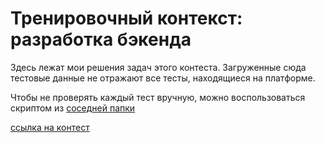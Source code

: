 # Тренировочный контекст: разработка бэкенда

Здесь лежат мои решения задач этого контеста. Загруженные сюда тестовые данные не отражают все тесты, находящиеся на платформе.

Чтобы не проверять каждый тест вручную, можно воспользоваться скриптом из [соседней папки](https://github.com/ypypy28/yandex.contest/tree/main/0.%20Test%20runner)

[ссылка на контест](https://contest.yandex.ru/contest/28412/enter/)

